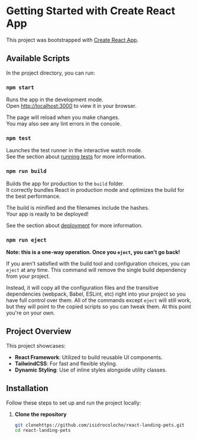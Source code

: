 # Getting Started with Create React App  

This project was bootstrapped with [Create React App](https://github.com/facebook/create-react-app).  

## Available Scripts  

In the project directory, you can run:  

### `npm start`  

Runs the app in the development mode.  
Open [http://localhost:3000](http://localhost:3000) to view it in your browser.  

The page will reload when you make changes.  
You may also see any lint errors in the console.  

### `npm test`  

Launches the test runner in the interactive watch mode.  
See the section about [running tests](https://facebook.github.io/create-react-app/docs/running-tests) for more information.  

### `npm run build`  

Builds the app for production to the `build` folder.  
It correctly bundles React in production mode and optimizes the build for the best performance.  

The build is minified and the filenames include the hashes.  
Your app is ready to be deployed!  

See the section about [deployment](https://facebook.github.io/create-react-app/docs/deployment) for more information.  

### `npm run eject`  

**Note: this is a one-way operation. Once you `eject`, you can't go back!**  

If you aren't satisfied with the build tool and configuration choices, you can `eject` at any time. This command will remove the single build dependency from your project.  

Instead, it will copy all the configuration files and the transitive dependencies (webpack, Babel, ESLint, etc) right into your project so you have full control over them. All of the commands except `eject` will still work, but they will point to the copied scripts so you can tweak them. At this point you're on your own.  

## Project Overview  

This project showcases:  

- **React Framework**: Utilized to build reusable UI components.  
- **TailwindCSS**: For fast and flexible styling.  
- **Dynamic Styling**: Use of inline styles alongside utility classes.  

## Installation  

Follow these steps to set up and run the project locally:  

1. **Clone the repository**  
   ```bash
   git clonehttps://github.com/isidrocolocho/react-landing-pets.git
   cd react-landing-pets
